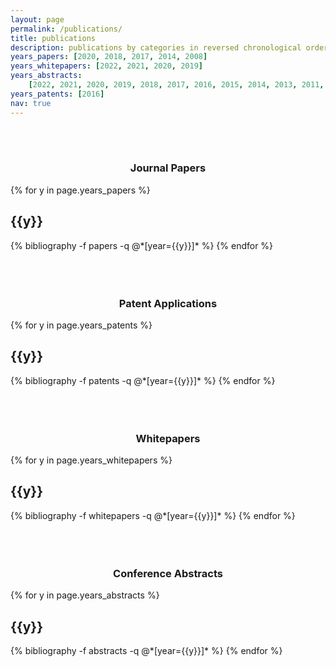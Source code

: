 ```yaml
---
layout: page
permalink: /publications/
title: publications
description: publications by categories in reversed chronological order.
years_papers: [2020, 2018, 2017, 2014, 2008]
years_whitepapers: [2022, 2021, 2020, 2019]
years_abstracts:
    [2022, 2021, 2020, 2019, 2018, 2017, 2016, 2015, 2014, 2013, 2011, 2007]
years_patents: [2016]
nav: true
---
```


<br />
<br />

### <center>Journal Papers</center>

<div class="publications">

{% for y in page.years_papers %}

  <h2 class="year">{{y}}</h2>
  {% bibliography -f papers -q @*[year={{y}}]* %}
{% endfor %}

</div>

<br />
<br />
<br />

### <center>Patent Applications</center>

<div class="publications">

{% for y in page.years_patents %}

  <h2 class="year">{{y}}</h2>
  {% bibliography -f patents -q @*[year={{y}}]* %}
{% endfor %}

</div>

<br />
<br />
<br />

### <center>Whitepapers</center>

<div class="publications">

{% for y in page.years_whitepapers %}

  <h2 class="year">{{y}}</h2>
  {% bibliography -f whitepapers -q @*[year={{y}}]* %}
{% endfor %}

</div>

<br />
<br />
<br />

### <center>Conference Abstracts</center>

<div class="publications">

{% for y in page.years_abstracts %}

  <h2 class="year">{{y}}</h2>
  {% bibliography -f abstracts -q @*[year={{y}}]* %}
{% endfor %}

</div>

<br />
<br />
<br />
